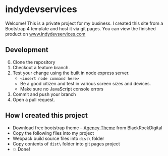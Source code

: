 # indydevservices
Welcome! This is a private project for my business. I created this site from a Bootstrap 4 template and host it via git pages. You can view the finished product on www.indydevservices.com

## Development
0. Clone the repository
0. Checkout a feature branch.
0. Test your change using the built in node express server.  
   * `<insert node command here>`
   * Be a good citizen and test in various screen sizes and devices.
   * Make sure no JavaScript console errors
0. Commit and push your branch
0. Open a pull request. 

## How I created this project
 * Download free bootstrap theme – [Agency Theme](https://github.com/BlackrockDigital/startbootstrap-agency) from BlackRockDigital
 * Copy the following files into my project
 * Webpack build source files into `dist\` folder
 * Copy contents of `dist\` folder into git pages project
 * :boom: Done!
 
 
